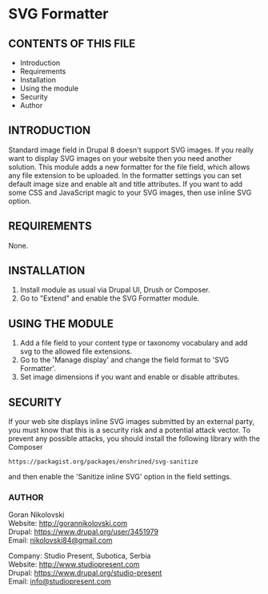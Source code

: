 # SVG Formatter

## CONTENTS OF THIS FILE

  * Introduction
  * Requirements
  * Installation
  * Using the module
  * Security
  * Author

## INTRODUCTION

Standard image field in Drupal 8 doesn't support SVG images. If you really want
to display SVG images on your website then you need another solution. This
module adds a new formatter for the file field, which allows any file extension
to be uploaded. In the formatter settings you can set default image size and 
enable alt and title attributes. If you want to add some CSS and JavaScript 
magic to your SVG images, then use inline SVG option.

## REQUIREMENTS

None.

## INSTALLATION

1. Install module as usual via Drupal UI, Drush or Composer.
2. Go to "Extend" and enable the SVG Formatter module.

## USING THE MODULE

1. Add a file field to your content type or taxonomy vocabulary and add svg to 
the allowed file extensions.
2. Go to the 'Manage display' and change the field format to 'SVG Formatter'.
3. Set image dimensions if you want and enable or disable attributes.

## SECURITY

If your web site displays inline SVG images submitted by an external party, you 
must know that this is a security risk and a potential attack vector. To prevent 
any possible attacks, you should install the following library with the Composer

```
https://packagist.org/packages/enshrined/svg-sanitize
```

and then enable the 'Sanitize inline SVG' option in the field settings.

### AUTHOR

Goran Nikolovski  
Website: http://gorannikolovski.com  
Drupal: https://www.drupal.org/user/3451979  
Email: nikolovski84@gmail.com  

Company: Studio Present, Subotica, Serbia  
Website: http://www.studiopresent.com  
Drupal: https://www.drupal.org/studio-present  
Email: info@studiopresent.com  
